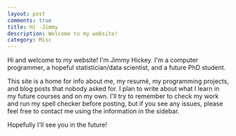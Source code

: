 ```yaml
---
layout: post
comments: true
title: Hi -Jimmy
description: Welcome to my website!
category: Misc
---
```


Hi and welcome to my website! I'm Jimmy Hickey. I'm a computer programmer, a hopeful statistician/data scientist, and a future PhD student. 


This site is a home for info about me, my resumé, my programming projects, and blog posts that nobody asked for. I plan to write about what I learn in my future courses and on my own. I'll try to remember to check my work and run my spell checker before posting, but if you see any issues, please feel free to contact me using the information in the sidebar.


Hopefully I'll see you in the future!
